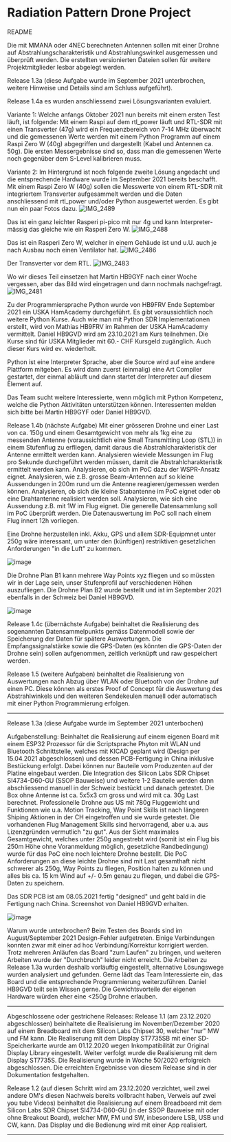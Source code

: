 # Radiation Pattern Drone Project 
README

Die mit MMANA oder 4NEC berechneten Antennen sollen mit einer Drohne auf Abstrahlungscharakteristik und Abstrahlungswinkel ausgemessen und überprüft werden. Die erstellten versionierten Dateien sollen für weitere Projektmitglieder lesbar abgelegt werden.

Release 1.3a (diese Aufgabe wurde im September 2021 unterbrochen, weitere Hinweise und Details sind am Schluss aufgeführt).

Release 1.4a es wurden anschliessend zwei Lösungsvarianten evaluiert. 

Variante 1: Welche anfangs Oktober 2021 nun bereits mit einem ersten Test läuft, ist folgende: Mit einem Raspi auf dem rtl_power läuft und RTL-SDR mit einen Transverter
(47g) wird ein Frequenzbereich von 7-14 MHz überwacht und die gemessenen Werte werden mit einem Python Programm auf einem Raspi Zero W (40g) abgegriffen und dargestellt (Kabel und Antennen ca. 50g). Die ersten Messergebnisse sind so, dass man die gemessenen Werte noch gegenüber dem S-Level kalibrieren muss.

Variante 2: Im Hintergrund ist noch folgende zweite Lösung angedacht und die entsprechende Hardware wurde im September 2021 bereits beschafft.
Mit einem Raspi Zero W (40g) sollen die Messwerte von einem RTL-SDR mit integriertem Transverter aufgesammelt werden und die Daten anschliessend mit rtl_power und/oder Python ausgewertet werden.
Es gibt nun ein paar Fotos dazu.
![IMG_2489](https://user-images.githubusercontent.com/75325994/138608807-b7c73539-5f7c-415f-b8b7-e62ec20a3a13.JPG)

Das ist ein ganz leichter Rasperi pi-pico mit nur 4g und kann Interpreter-mässig das gleiche wie ein Rasperi Zero W. 
![IMG_2488](https://user-images.githubusercontent.com/75325994/138608837-9320754c-431b-47e7-acee-5e92714bac29.JPG)

Das ist ein Rasperi Zero W, welcher in einem Gehäude ist und u.U. auch je nach Ausbau noch einen Ventilator hat. ![IMG_2486](https://user-images.githubusercontent.com/75325994/138609320-abbbe53e-8d66-4c8a-87a9-6229dc443f5f.JPG)

Der Transverter vor dem RTL. ![IMG_2483](https://user-images.githubusercontent.com/75325994/138609292-2ed04b7c-ba7c-469d-91d8-8a4dcbec9fe4.JPG)

Wo wir dieses Teil einsetzen hat Martin HB9GYF nach einer Woche vergessen, aber das Bild wird eingetragen und dann nochmals nachgefragt. ![IMG_2481](https://user-images.githubusercontent.com/75325994/138609236-c0fbcf52-03bb-46bf-9851-cc18ac5ef653.JPG)

Zu der Programmiersprache Python wurde von HB9FRV Ende September 2021 ein USKA HamAcademy durchgeführt. Es gibt voraussichtlich noch weitere Python Kurse. Auch wie man mit Python SDR Implementationen erstellt, wird von Mathias HB9FRV im Rahmen der USKA HamAcademy vermittelt. Daniel HB9GVD wird am 23.10.2021 am Kurs teilnehmen. Die Kurse sind für USKA Mitglieder mit 60.- CHF Kursgeld zugänglich. Auch dieser Kurs wird ev. wiederholt.

Python ist eine Interpreter Sprache, aber die Source wird auf eine andere Plattform mitgeben. Es wird dann zuerst (einmalig) eine Art Compiler gestartet, der einmal abläuft und dann startet der Interpreter auf diesem Element auf. 

Das Team sucht weitere Interessierte, wenn möglich mit Python Kompetenz, welche die Python Aktivitäten unterstützen können. Interessenten melden sich bitte bei Martin HB9GYF oder Daniel HB9GVD.

Release 1.4b (nächste Aufgabe)
Mit einer grösseren Drohne und einer Last von ca. 150g und einem Gesamtgewicht von mehr als 1kg eine zu messenden Antenne (voraussichtlich eine Small Transmitting Loop (STL)) in einem Stufenflug zu erfliegen, damit daraus die Abstrahlcharakteristik der Antenne ermittelt werden kann. Analysieren wieviele Messungen im Flug pro Sekunde durchgeführt werden müssen, damit die Abstrahlcharakteristik ermittelt werden kann. Analysieren, ob sich im PoC dazu der WSPR-Ansatz eignet. Analysieren, wie z.B. grosse Beam-Antennen auf so kleine Aussendungen in 200m rund um die Antenne reagieren/gemessen werden können. Analysieren, ob sich die kleine Stabantenne im PoC eignet oder ob eine Drahtantenne realisiert werden soll. Analysieren, wie sich eine Aussendung z.B. mit 1W im Flug eignet. Die generelle Datensammlung soll im PoC überprüft werden. Die Datenauswertung im PoC soll nach einem Flug innert 12h vorliegen.

Eine Drohne herzustellen inkl. Akku, GPS und allem SDR-Equipmnet unter 250g wäre interessant, um unter den (künftigen) restriktiven gesetzlichen Anforderungen "in die Luft" zu kommen.

![image](https://user-images.githubusercontent.com/75325994/117536469-76388600-affb-11eb-8f5e-1f46c41599b1.png)

Die Drohne Plan B1 kann mehrere Way Points xyz fliegen und so müssten wir in der Lage sein, unser Stufenprofil auf verschiedenen Höhen auszufliegen. Die Drohne Plan B2 wurde bestellt und ist im September 2021 ebenfalls in der Schweiz bei Daniel HB9GVD. 

![image](https://user-images.githubusercontent.com/75325994/117536531-cc0d2e00-affb-11eb-9d3a-64735a4267c8.png)

Release 1.4c (übernächste Aufgabe)
beinhaltet die Realisierung des sogenannten Datensammelpunkts gemäss Datenmodell sowie der Speicherung der Daten für spätere Auswertungen. Die Empfangssignalstärke sowie die GPS-Daten (es könnten die GPS-Daten der Drohne sein) sollen aufgenommen, zeitlich verknüpft und raw gespeichert werden. 

Release 1.5 (weitere Aufgaben) 
beinhaltet die Realisierung von Auswertungen nach Abzug über WLAN oder Bluetooth von der Drohne auf einen PC. Diese können als erstes Proof of Concept für die Auswertung des Abstrahlwinkels und den weiteren Sendekeulen manuell oder automatisch mit einer Python Programmierung erfolgen. 


---------------------------------------------------------------------------------------------------------------------------------------------------------------------------------
Release 1.3a (diese Aufgabe wurde im September 2021 unterbochen)


Aufgabenstellung: Beinhaltet die Realisierung auf einem eigenen Board mit einem ESP32 Prozessor für die Scriptsprache Phyton mit WLAN und Bluetooth Schnittstelle, welches mit KICAD geplant wird (Design per 15.04.2021 abgeschlossen) und dessen PCB-Fertigung in China inklusive Bestückung erfolgt. Dabei können nur Bauteile vom Produzenten auf der Platine eingebaut werden. Die Integration des Silicon Labs SDR Chipset SI4734-D60-GU (SSOP Bauweise) und weitere 1-2 Bauteile werden dann abschliessend manuell in der Schweiz bestückt und danach getestet. Die Box ohne Antenne ist ca. 5x5x3 cm gross und wird mit ca. 30g Last berechnet. Professionelle Drohne aus US mit 780g Fluggewicht und Funktionen wie u.a. Motion Tracking, Way Point Skills ist nach längeren Shiping Aktionen in der CH eingetroffen und sie wurde getestet. Die vorhandenen Flug Management Skills sind hervorragend, aber u.a. aus Lizenzgründen vermutlich "zu gut". Aus der Sicht maximales Gesamtgewicht, welches unter 250g angestrebt wird (somit ist ein Flug bis 250m Höhe ohne Voranmeldung möglich, gesetzliche Randbedingung) wurde für das PoC eine noch leichtere Drohne bestellt. Die PoC Anforderungen an diese leichte Drohne sind mit Last gesamthaft nicht schwerer als 250g, Way Points zu fliegen, Position halten zu können und alles bis ca. 15 km Wind auf +/- 0.5m genau zu fliegen, und dabei die GPS-Daten zu speichern.  

Das SDR PCB ist am 08.05.2021 fertig "designed" und geht bald in die Fertigung nach China. Screenshot von Daniel HB9GVD erhalten. 

![image](https://user-images.githubusercontent.com/75325994/117536307-9287f300-affa-11eb-81f5-2ee2100f6795.png)

Warum wurde unterbrochen? Beim Testen des Boards sind im August/September 2021 Design-Fehler aufgetreten. Einige Verbindungen konnten zwar mit einer ad hoc Verbindung/Korrektur korrigiert werden. Trotz mehreren Anläufen das Board "zum Laufen" zu bringen, und weiteren Arbeiten wurde der "Durchbruch" leider nicht erreicht. Die Arbeiten zu Release 1.3a wurden deshalb vorläuftig eingestellt, alternative Lösungswege wurden analysiert und gefunden. Gerne lädt das Team Interessierte ein, das Board und die entsprechende Programmierung weiterzuführen. Daniel HB9GVD teilt sein Wissen gerne. Die Gewichtsvorteile der eigenen Hardware würden eher eine <250g Drohne erlauben.

--------------------------------------------------------------------------------------------------------------------------------------------------------------------------------
Abgeschlossene oder gestrichene Releases:
Release 1.1 (am 23.12.2020 abgeschlossen)
beinhaltete die Realisierung im November/Dezember 2020 auf einem Breadboard mit dem Silicon Labs Chipset 30, welcher "nur" MW und FM kann. Die Realiserung mit dem Display ST7735SB mit einer SD-Speicherkarte wurde am 01.12.2020 wegen Inkompatibilität zur Original Display Library eingestellt. Weiter verfolgt wurde die Realisierung mit dem Display ST7735S. Die Realisierung wurde in Woche 50/2020 erfolgreich abgeschlossen. Die erreichten Ergebnisse von diesem Release sind in der Dokumentation festgehalten. 

Release 1.2 (auf diesen Schritt wird am 23.12.2020 verzichtet, weil zwei andere OM's diesen Nachweis bereits vollbracht haben, Verweis auf zwei you tube Videos)
beinhaltet die Realisierung auf einem Breadboard mit dem Silicon Labs SDR Chipset SI4734-D60-GU (in der SSOP Bauweise mit oder ohne Breakout Board), welcher MW, FM und SW, inbesondere LSB, USB und CW, kann. Das Display und die Bedienung wird mit einer App realisiert. 

--------------------------------------------------------------------------------------------------------------------------------------------------------------------------------


